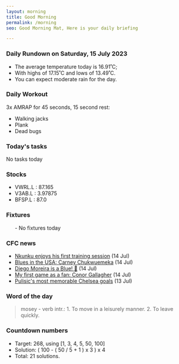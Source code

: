 ```yaml
---
layout: morning
title: Good Morning
permalink: /morning
seo: Good Morning Mat, Here is your daily briefing

---
```


<!-- weather_marker starts -->
### Daily Rundown on Saturday, 15 July 2023

- The average temperature today is 16.91˚C;
- With highs of 17.15˚C and lows of 13.49˚C.
- You can expect moderate rain for the day.

<!-- weather_marker ends -->

### Daily Workout
<!-- workout_marker starts -->
3x AMRAP for 45 seconds, 15 second rest:

- Walking jacks
- Plank
- Dead bugs

<!-- workout_marker ends -->

### Today's tasks
<!-- task_marker starts -->
No tasks today
<!-- task_marker ends -->

### Stocks

<!-- stocks_marker starts -->

- VWRL.L : 87.165
- V3AB.L : 3.97875
- BFSP.L : 87.0

<!-- stocks_marker ends -->

### Fixtures

<!-- sports_marker starts -->

<ul>
- No fixtures today</ul>

<!-- sports_marker ends -->

### CFC news

<!-- cfc_marker starts -->
- [Nkunku enjoys his first training session](https://chelseafc.com/en/news/article/nkunku-enjoys-his-first-training-session) (14 Jul)
- [Blues in the USA: Carney Chukwuemeka](https://chelseafc.com/en/news/article/blues-in-the-usa-carney-chukwuemeka) (14 Jul)
- [Diego Moreira is a Blue! 🔵](https://chelseafc.com/en/video/diego-moreira-is-a-blue) (14 Jul)
- [My first game as a fan: Conor Gallagher](https://chelseafc.com/en/news/article/my-first-game-as-a-fan-conor-gallagher) (14 Jul)
- [Pulisic's most memorable Chelsea goals](https://chelseafc.com/en/news/article/christian-pulisics-departs-best-goals-in-blue) (13 Jul)

<!-- cfc_marker ends -->

### Word of the day
<!-- word_marker starts -->

 > mosey - verb intr.: 1. To move in a leisurely manner. 2. To leave quickly.

<!-- word_marker ends -->

### Countdown numbers
<!-- game_marker starts -->

- Target: 268, using [1, 3, 4, 5, 50, 100]
- Solution: ( 100 - ( 50 / 5 + 1 ) x 3 ) x 4
- Total: 21 solutions.

<!-- game_marker ends -->
